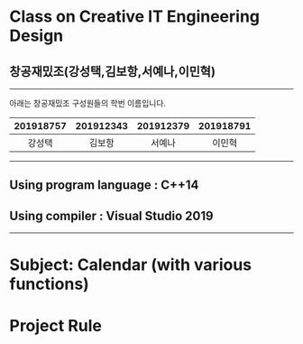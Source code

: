 # Class on Creative IT Engineering Design
## 창공재밌조(강성택,김보항,서예나,이민혁)



-----------------------------------------------

아래는 창공재밌조 구성원들의 학번 이름입니다.

|201918757| 201912343 | 201912379 | 201918791 |
| :---: | :---: | :---: | :---: |
| 강성택 | 김보항 | 서예나 | 이민혁 |


------------------------------------------------

## Using program language : C++14
## Using compiler : Visual Studio 2019

------------------------------------------------
# Subject: Calendar (with various functions)

# Project Rule


